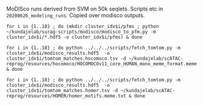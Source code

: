 MoDISco runs derived from SVM on 50k seqlets. Scripts etc in `20200626_modeling_runs`. Copied over modisco outputs.

`for i in {1..18} ; do (mkdir cluster_idx$i/pfms ; python ~/kundajelab/surag-scripts/modisco/modisco_to_pfm.py -m cluster_idx$i/*.hdf5 -o cluster_idx$i/pfms) & done`

`for i in {1..18} ; do python ../../../scripts/fetch_tomtom.py -m cluster_idx$i/modisco_results.hdf5  -o cluster_idx$i/tomtom_matches.hocomoco.tsv -d ~/kundajelab/scATAC-reprog/resources/hocomoco/HOCOMOCOv11_core_HUMAN_mono_meme_format.meme & done`

`for i in {1..18} ; do python ../../../scripts/fetch_tomtom.py -m cluster_idx$i/modisco_results.hdf5  -o cluster_idx$i/tomtom_matches.homer.tsv -d ~/kundajelab/scATAC-reprog/resources/HOMER/homer_motifs.meme.txt & done`
